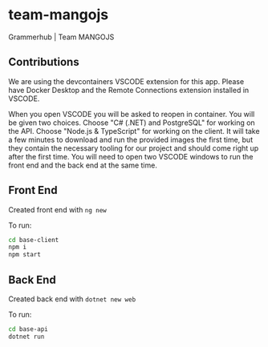 # team-mangojs

Grammerhub | Team MANGOJS

## Contributions

We are using the devcontainers VSCODE extension for this app. Please have Docker Desktop and the Remote Connections extension installed in VSCODE.

When you open VSCODE you will be asked to reopen in container. You will be given two choices. Choose "C# (.NET) and PostgreSQL" for working on the API. Choose "Node.js & TypeScript" for working on the client. It will take a few minutes to download and run the provided images the first time, but they contain the necessary tooling for our project and should come right up after the first time. You will need to open two VSCODE windows to run the front end and the back end at the same time.

## Front End

Created front end with `ng new`

To run:

```bash
cd base-client
npm i
npm start
```

## Back End

Created back end with `dotnet new web`

To run:

```bash
cd base-api
dotnet run
```
